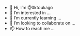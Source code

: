 - 👋 Hi, I’m @0ktoukago
- 👀 I’m interested in ...
- 🌱 I’m currently learning ...
- 💞️ I’m looking to collaborate on ...
- 📫 How to reach me ...

<!---
0ktoukago/0ktoukago is a ✨ special ✨ repository because its `README.md` (this file) appears on your GitHub profile.
You can click the Preview link to take a look at your changes.
--->
